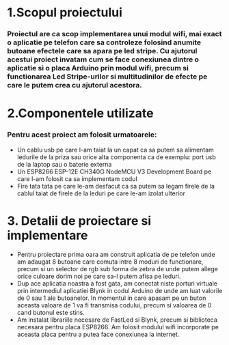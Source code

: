 # 1.Scopul proiectului
###	Proiectul are ca scop implementarea unui modul wifi, mai exact o aplicatie pe telefon care sa controleze folosind anumite butoane efectele care sa apara pe led stripe. Cu ajutorul acestui proiect invatam cum se face conexiunea dintre o aplicatie si o placa Arduino prin modul wifi, precum si functionarea Led Stripe-urilor si multitudinilor de efecte pe care le putem crea cu ajutorul acestora.
# 2.Componentele utilizate
###	Pentru acest proiect am folosit urmatoarele:
  *	Un cablu usb pe care l-am taiat la un capat ca sa putem sa alimentam ledurile de la priza sau orice alta componenta ca de exemplu: port usb de la laptop sau o baterie externa
  *	Un ESP8266 ESP-12E CH340G NodeMCU V3 Development Board pe care l-am folosit ca sa implementam codul
  *	Fire tata tata pe care le-am desfacut ca sa putem sa legam firele de la cablul taiat de firele de la leduri pe care le-am izolat ulterior
# 3. Detalii de proiectare si implementare
*	Pentru proiectare prima oara am construit aplicatia de pe telefon unde am adaugat 8 butoane care comuta intre 8 moduri de functionare, precum si un selector de rgb sub forma de zebra de unde putem allege orice culoare dorim noi pe care sa-l putem afisa pe leduri.
*	Dup ace aplicatia noastra a fost gata, am conectat niste porturi virtuale prin intermediul aplicatiei Blynk in codul Arduino de unde am luat valorile de 0 sau 1 ale butoanelor. In momentul in care apasam pe un buton aceasta valoare de 1 va fi transmisa codului, precum si valoarea de 0 cand butonul este stins.
*	Am instalat librariile necesare de FastLed si Blynk, precum si biblioteca necesara pentru placa ESP8266. Am folosit modulul wifi incorporate pe aceasta placa pentru a putea face conexiunea la internet.
